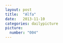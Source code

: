 ```yaml
---
layout: post
title:  "Alfa"
date:   2013-11-10
categories: dailypicture
picture:
  number: "004"
---
```



